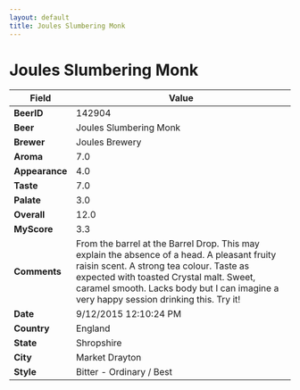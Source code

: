```yaml
---
layout: default
title: Joules Slumbering Monk
---
```


# Joules Slumbering Monk

| Field         | Value     |
|---------------|-----------|
| **BeerID** | 142904 |
| **Beer** | Joules Slumbering Monk |
| **Brewer** | Joules Brewery |
| **Aroma** | 7.0 |
| **Appearance** | 4.0 |
| **Taste** | 7.0 |
| **Palate** | 3.0 |
| **Overall** | 12.0 |
| **MyScore** | 3.3 |
| **Comments** | From the barrel at the Barrel Drop. This may explain the absence of a head. A pleasant fruity raisin scent. A strong tea colour. Taste as expected with toasted Crystal malt. Sweet, caramel smooth. Lacks body but I can imagine a very happy session drinking this. Try it&#033; |
| **Date** | 9/12/2015 12:10:24 PM |
| **Country** | England |
| **State** | Shropshire |
| **City** | Market Drayton |
| **Style** | Bitter - Ordinary / Best |
